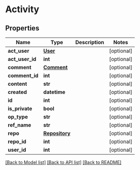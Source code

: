 # Activity

## Properties
Name | Type | Description | Notes
------------ | ------------- | ------------- | -------------
**act_user** | [**User**](User.md) |  | [optional] 
**act_user_id** | **int** |  | [optional] 
**comment** | [**Comment**](Comment.md) |  | [optional] 
**comment_id** | **int** |  | [optional] 
**content** | **str** |  | [optional] 
**created** | **datetime** |  | [optional] 
**id** | **int** |  | [optional] 
**is_private** | **bool** |  | [optional] 
**op_type** | **str** |  | [optional] 
**ref_name** | **str** |  | [optional] 
**repo** | [**Repository**](Repository.md) |  | [optional] 
**repo_id** | **int** |  | [optional] 
**user_id** | **int** |  | [optional] 

[[Back to Model list]](../README.md#documentation-for-models) [[Back to API list]](../README.md#documentation-for-api-endpoints) [[Back to README]](../README.md)


